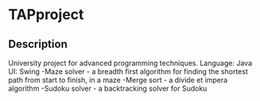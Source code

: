 # TAPproject
## Description
University project for advanced programming techniques.
Language: Java
UI: Swing
-Maze solver - a breadth first algorithm for finding the shortest path from start to finish, in a maze
-Merge sort - a divide et impera algorithm
-Sudoku solver - a backtracking solver for Sudoku
